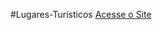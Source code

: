 #Lugares-Turísticos
[Acesse o Site](https://deividsonomedio.github.io/Lugares-Turisticos-HTML_CSS/)
